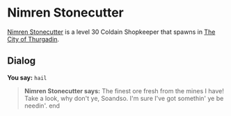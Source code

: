 # Nimren Stonecutter



[Nimren Stonecutter](/npc/115170) is a level 30 Coldain Shopkeeper that spawns in [The City of Thurgadin](/zone/115).



## Dialog

**You say:** `hail`



>**Nimren Stonecutter says:** The finest ore fresh from the mines I have! Take a look, why don't ye, Soandso. I'm sure I've got somethin' ye be needin'.
end
